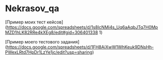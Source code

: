 # Nekrasov_qa 
[Пример моих тест кейсов](https://docs.google.com/spreadsheets/d/1s8lcNMi4s_Uq6aAqbJTq7H0MpMZD1hLK82RRe4kXEg8/edit#gid=306401338
1)



[Пример моего тестового задания] (https://docs.google.com/spreadsheets/d/1FH8AiXwW1WhKeuk9DNsHh-PWexLRtd7HpDr1LzYe1jc/edit?usp=sharing)


